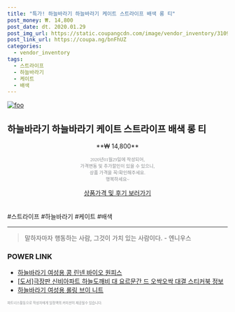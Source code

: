 ```yaml
--- 
title: "특가! 하늘바라기 하늘바라기 케이트 스트라이프 배색 롱 티" 
post_money: ₩. 14,800 
post_date: dt. 2020.01.29 
post_img_url: https://static.coupangcdn.com/image/vendor_inventory/3109/2beb24e2af104e3497be1b40c543dbb2d63b19f9c5bfed47a831f1f5618c.jpg 
post_link_url: https://coupa.ng/bnFhUZ 
categories: 
  - vendor_inventory 
tags: 
  - 스트라이프 
  - 하늘바라기 
  - 케이트 
  - 배색 
--- 
```

[![foo](https://static.coupangcdn.com/image/vendor_inventory/3109/2beb24e2af104e3497be1b40c543dbb2d63b19f9c5bfed47a831f1f5618c.jpg)](https://coupa.ng/bnFhUZ) 

## 하늘바라기 하늘바라기 케이트 스트라이프 배색 롱 티 
<p style="text-align: center;">**₩ 14,800**</p> 
<p style="text-align: center;"><span style="color: #898c8f; font-family: Georgia,Times,serif; font-size: 0.75em;">2020년01월29일에 작성되어, <br>가격변동 및 추가할인이 있을 수 있으니,<br> 상품 가격을 꼭!확인해주세요.<br>행복하세요~</span> 
</p>	 
<div markdown="0" style="text-align: center;"><a href="https://coupa.ng/bnFhUZ" class="btn btn--success">상품가격 및 후기 보러가기</a></div> 
<br><br> 
  #스트라이프 #하늘바라기 #케이트 #배색 
<hr> 

> 말하자마자 행동하는 사람, 그것이 가치 있는 사람이다. - 엔니우스 


### POWER LINK

* <a href="https://blog.naver.com/fasyy4321/221785789696" target="_blank">하늘바라기 여성용 콩 린넨 바이오 원피스</a>
* <a href="https://blog.naver.com/fasyy4321/221773926744" target="_blank">[도서]극장판 신비아파트 하늘도깨비 대 요르문간 드 오싹오싹 대결 스티커북 정보</a>
* <a href="https://blog.naver.com/sakai111/221785319026" target="_blank">하늘바라기 여성용 롤링 브이 니트</a>

<span style="color: #898c8f; font-family: Georgia,Times,serif; font-size: 0.55em;">파트너스활동으로 작성자에게 일정액의 커미션이 제공될수 있습니다.</span> 

